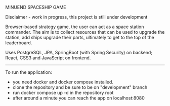 MINUEND SPACESHIP GAME

Disclaimer - work in progress, this project is still under development

Browser-based strategy game, the user can act as a space station commander. The aim
is to collect resources that can be used to upgrade the station, add ships upgrade their
parts, ultimately to get to the top of the leaderboard. 

Uses PostgreSQL, JPA, SpringBoot (with Spring Security) on backend; React, CSS3 and 
JavaScript on frontend.

-------------

To run the application:

- you need docker and docker compose installed.
- clone the repository and be sure to be on "development" branch
- run docker compose up -d in the repository root
- after around a minute you can reach the app on localhost:8080


